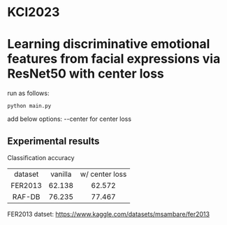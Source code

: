 # KCI2023

<h1>Learning discriminative emotional features from facial expressions via ResNet50 with center loss</h1>

run as follows:
```
python main.py
```
add below options:
--center for center loss


<h2>Experimental results</h2>
Classification accuracy
<table>
  <tr align='center'><td>dataset</td><td>vanilla</td><td>w/ center loss</td></tr>

  <tr align='center'><td>FER2013</td><td>62.138</td><td>62.572</td></tr>
    <tr align='center'><td>RAF-DB</td><td>76.235</td><td>77.467</td></tr>
</table>

FER2013 datset: https://www.kaggle.com/datasets/msambare/fer2013
